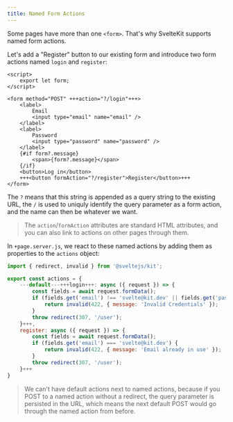 ```yaml
---
title: Named Form Actions
---
```


Some pages have more than one `<form>`. That's why SvelteKit supports named form actions.

Let's add a "Register" button to our existing form and introduce two form actions named `login` and `register`:

```svelte
<script>
	export let form;
</script>

<form method="POST" +++action="?/login"+++>
	<label>
		Email
		<input type="email" name="email" />
	</label>
	<label>
		Password
		<input type="password" name="password" />
	</label>
	{#if form?.message}
		<span>{form?.message}</span>
	{/if}
	<button>Log in</button>
	+++<button formAction="?/register">Register</button>+++
</form>
```

The `?` means that this string is appended as a query string to the existing URL, the `/` is used to uniquly identify the query parameter as a form action, and the name can then be whatever we want.

> The `action`/`formAction` attributes are standard HTML attributes, and you can also link to actions on other pages through them.

In `+page.server.js`, we react to these named actions by adding them as properties to the `actions` object:

```js
import { redirect, invalid } from '@sveltejs/kit';

export const actions = {
	---default---+++login+++: async ({ request }) => {
		const fields = await request.formData();
		if (fields.get('email') !== 'svelte@kit.dev' || fields.get('password') !== 'tutorial') {
			return invalid(422, { message: 'Invalid Credentials' });
		}
		throw redirect(307, '/user');
	}+++,
	register: async ({ request }) => {
		const fields = await request.formData();
		if (fields.get('email') === 'svelte@kit.dev') {
			return invalid(422, { message: 'Email already in use' });
		}
		throw redirect(307, '/user');
	}+++
}
```

> We can't have default actions next to named actions, because if you POST to a named action without a redirect, the query parameter is persisted in the URL, which means the next default POST would go through the named action from before.
